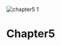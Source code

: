 ![chapter5 1](https://user-images.githubusercontent.com/123342523/221391886-f111ff50-4d10-4fa7-9822-b5bb70a95df2.png)
# Chapter5
